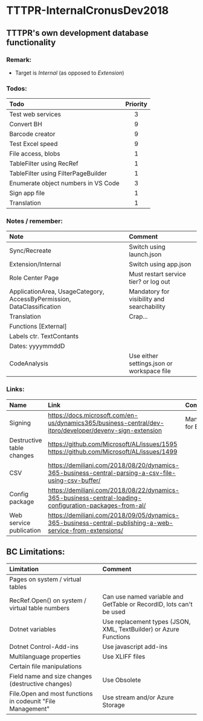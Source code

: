 # TTTPR-InternalCronusDev2018
## TTTPR's own development database functionality

### Remark:
- Target is *Internal* (as opposed to *Extension*) 

### Todos:
| Todo | Priority |
| :---- | :------: |
| Test web services | 3
| Convert BH | 9
| Barcode creator | 9
| Test Excel speed | 9
| File access, blobs | 1
| TableFilter using RecRef | 1
| TableFilter using FilterPageBuilder | 1
| Enumerate object numbers in VS Code | 3
| Sign app file | 1
| Translation | 1

### Notes / remember:
| Note | Comment |
|:---- | :------ |
| Sync/Recreate | Switch using launch.json
| Extension/Internal | Switch using app.json
| Role Center Page | Must restart service tier? or log out
| ApplicationArea, UsageCategory, AccessByPermission, DataClassification | Mandatory for visibility and searchability
| Translation | Crap...
| Functions [External]
| Labels ctr. TextContants
| Dates: yyyymmddD
| CodeAnalysis | Use either settings.json or workspace file

### Links:
| Name | Link | Comment |
|:---- | :--- | :------ |
| Signing | https://docs.microsoft.com/en-us/dynamics365/business-central/dev-itpro/developer/devenv-sign-extension | Mandatory for BC
| Destructive table changes | https://github.com/Microsoft/AL/issues/1595 https://github.com/Microsoft/AL/issues/1499
| CSV | https://demiliani.com/2018/08/20/dynamics-365-business-central-parsing-a-csv-file-using-csv-buffer/
| Config package | https://demiliani.com/2018/08/22/dynamics-365-business-central-loading-configuration-packages-from-al/
| Web service publication | https://demiliani.com/2018/09/05/dynamics-365-business-central-publishing-a-web-service-from-extensions/


## BC Limitations:
| Limitation | Comment |
| :--------- | :------ |
| Pages on system / virtual tables
| RecRef.Open() on system / virtual table numbers | Can use named variable and GetTable or RecordID, lots can't be used
| Dotnet variables | Use replacement types (JSON, XML, TextBuilder) or Azure Functions
| Dotnet Control-Add-ins | Use javascript add-ins
| Multilanguage properties | Use XLIFF files
| Certain file manipulations
| Field name and size changes (destructive changes) | Use Obsolete
| File.Open and most functions in codeunit "File Management" | Use stream and/or Azure Storage

